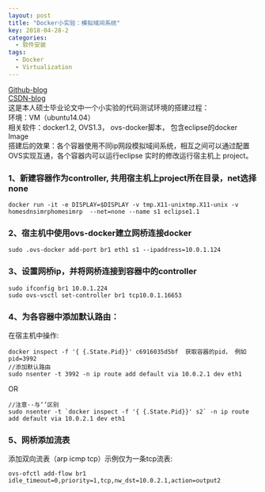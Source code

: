 ```yaml
---
layout: post
title: "Docker小实验：模拟域间系统"
key: 2018-04-28-2
categories:
  - 软件安装
tags:
  - Docker
  - Virtualization
---
```



[Github-blog](https://xftony.github.io/all.html)     
[CSDN-blog](https://blog.csdn.net/xftony)     
这是本人硕士毕业论文中一个小实验的代码测试环境的搭建过程：   
环境：VM（ubuntu14.04）   
相关软件：docker1.2,  OVS1.3， ovs-docker脚本， 包含eclipse的docker Image   
搭建后的效果：各个容器使用不同ip网段模拟域间系统，相互之间可以通过配置OVS实现互通，各个容器内可以运行eclipse 实时的修改运行宿主机上 project。  
<!--more-->   

### 1、新建容器作为controller, 共用宿主机上project所在目录，net选择none   

	docker run -it -e DISPLAY=$DISPLAY -v tmp.X11-unixtmp.X11-unix -v homesdnsimrphomesimrp  --net=none --name s1 eclipse1.1

### 2、宿主机中使用ovs-docker建立网桥连接docker

	sudo .ovs-docker add-port br1 eth1 s1 --ipaddress=10.0.1.124


### 3、设置网桥ip，并将网桥连接到容器中的controller

	sudo ifconfig br1 10.0.1.224
	sudo ovs-vsctl set-controller br1 tcp10.0.1.16653


### 4、为各容器中添加默认路由：  
在宿主机中操作:  

	docker inspect -f '{ {.State.Pid}}' c6916035d5bf  获取容器的pid， 例如pid=3992    
	//添加默认路由
	sudo nsenter -t 3992 -n ip route add default via 10.0.2.1 dev eth1   

OR

    //注意··与‘’区别 
    sudo nsenter -t `docker inspect -f '{ {.State.Pid}}' s2` -n ip route add default via 10.0.2.1 dev eth1 

### 5、网桥添加流表   
添加双向流表（arp icmp tcp）示例仅为一条tcp流表:   

	ovs-ofctl add-flow br1 idle_timeout=0,priority=1,tcp,nw_dst=10.0.2.1,action=output2

  
